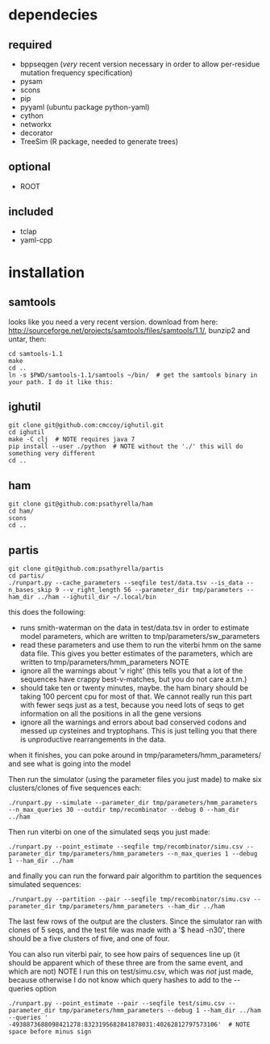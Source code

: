 dependecies
==============
required
--------------
  - bppseqgen (*very* recent version necessary in order to allow per-residue mutation frequency specification)
  - pysam
  - scons
  - pip
  - pyyaml (ubuntu package python-yaml)
  - cython
  - networkx
  - decorator
  - TreeSim (R package, needed to generate trees)

optional
--------------
  - ROOT

included
--------------
  - tclap   
  - yaml-cpp

installation
==============

samtools
--------------

looks like you need a very recent version. download from here: http://sourceforge.net/projects/samtools/files/samtools/1.1/, bunzip2 and untar, then:
```
cd samtools-1.1
make
cd ..
ln -s $PWD/samtools-1.1/samtools ~/bin/  # get the samtools binary in your path. I do it like this:
```

ighutil
--------------
```
git clone git@github.com:cmccoy/ighutil.git
cd ighutil
make -C clj  # NOTE requires java 7
pip install --user ./python  # NOTE without the './' this will do something very different
cd ..
```

ham
--------------
```
git clone git@github.com:psathyrella/ham
cd ham/
scons
cd ..
```

partis
--------------
```
git clone git@github.com:psathyrella/partis
cd partis/
./runpart.py --cache_parameters --seqfile test/data.tsv --is_data --n_bases_skip 9 --v_right_length 56 --parameter_dir tmp/parameters --ham_dir ../ham --ighutil_dir ~/.local/bin
```

this does the following:
  - runs smith-waterman on the data in test/data.tsv in order to estimate model parameters, which are written to tmp/parameters/sw_parameters
  - read these parameters and use them to run the viterbi hmm on the same data file. This gives you better estimates of the parameters, which are written to tmp/parameters/hmm_parameters
NOTE
  - ignore all the warnings about 'v right' (this tells you that a lot of the sequences have crappy best-v-matches, but you do not care a.t.m.)
  - should take ten or twenty minutes, maybe. the ham binary should be taking 100 percent cpu for most of that. We cannot really run this part with fewer
      seqs just as a test, because you need lots of seqs to get information on all the positions in all the gene versions
  - ignore all the warnings and errors about bad conserved codons and messed up cysteines and tryptophans. This is just telling you that there is unproductive rearrangements in the data.
      
when it finishes, you can poke around in tmp/parameters/hmm_parameters/ and see what is going into the model

Then run the simulator (using the parameter files you just made) to make six clusters/clones of five sequences each:
```
./runpart.py --simulate --parameter_dir tmp/parameters/hmm_parameters --n_max_queries 30 --outdir tmp/recombinator --debug 0 --ham_dir ../ham
```

Then run viterbi on one of the simulated seqs you just made:
```
./runpart.py --point_estimate --seqfile tmp/recombinator/simu.csv --parameter_dir tmp/parameters/hmm_parameters --n_max_queries 1 --debug 1 --ham_dir ../ham
```

and finally you can run the forward pair algorithm to partition the sequences simulated sequences:
```
./runpart.py --partition --pair --seqfile tmp/recombinator/simu.csv --parameter_dir tmp/parameters/hmm_parameters --ham_dir ../ham
```
The last few rows of the output are the clusters. Since the simulator ran with clones of 5 seqs, and the test file was made with a '$ head -n30', there should
be a five clusters of five, and one of four.

You can also run viterbi pair, to see how pairs of sequences line up (it should be apparent which of these three are from the same event, and which are not)
NOTE I run this on test/simu.csv, which was *not* just made, because otherwise I do not know which query hashes to add to the --queries option
```
./runpart.py --point_estimate --pair --seqfile test/simu.csv --parameter_dir tmp/parameters/hmm_parameters --debug 1 --ham_dir ../ham --queries ' -4938873688098421278:8323195682841878031:40262812797573106'  # NOTE space before minus sign
```
